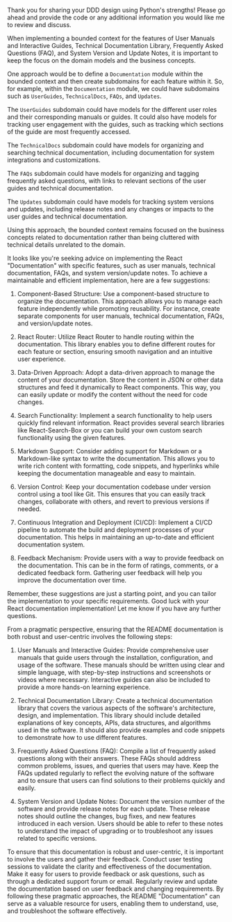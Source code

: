 Thank you for sharing your DDD design using Python's strengths! Please go ahead and provide the code or any additional information you would like me to review and discuss.

When implementing a bounded context for the features of User Manuals and Interactive Guides, Technical Documentation Library, Frequently Asked Questions (FAQ), and System Version and Update Notes, it is important to keep the focus on the domain models and the business concepts.

One approach would be to define a `Documentation` module within the bounded context and then create subdomains for each feature within it. So, for example, within the `Documentation` module, we could have subdomains such as `UserGuides`, `TechnicalDocs`, `FAQs`, and `Updates`. 

The `UserGuides` subdomain could have models for the different user roles and their corresponding manuals or guides. It could also have models for tracking user engagement with the guides, such as tracking which sections of the guide are most frequently accessed.

The `TechnicalDocs` subdomain could have models for organizing and searching technical documentation, including documentation for system integrations and customizations.

The `FAQs` subdomain could have models for organizing and tagging frequently asked questions, with links to relevant sections of the user guides and technical documentation.

The `Updates` subdomain could have models for tracking system versions and updates, including release notes and any changes or impacts to the user guides and technical documentation.

Using this approach, the bounded context remains focused on the business concepts related to documentation rather than being cluttered with technical details unrelated to the domain.

It looks like you're seeking advice on implementing the React "Documentation" with specific features, such as user manuals, technical documentation, FAQs, and system version/update notes. To achieve a maintainable and efficient implementation, here are a few suggestions:

1. Component-Based Structure: Use a component-based structure to organize the documentation. This approach allows you to manage each feature independently while promoting reusability. For instance, create separate components for user manuals, technical documentation, FAQs, and version/update notes.

2. React Router: Utilize React Router to handle routing within the documentation. This library enables you to define different routes for each feature or section, ensuring smooth navigation and an intuitive user experience.

3. Data-Driven Approach: Adopt a data-driven approach to manage the content of your documentation. Store the content in JSON or other data structures and feed it dynamically to React components. This way, you can easily update or modify the content without the need for code changes.

4. Search Functionality: Implement a search functionality to help users quickly find relevant information. React provides several search libraries like React-Search-Box or you can build your own custom search functionality using the given features.

5. Markdown Support: Consider adding support for Markdown or a Markdown-like syntax to write the documentation. This allows you to write rich content with formatting, code snippets, and hyperlinks while keeping the documentation manageable and easy to maintain.

6. Version Control: Keep your documentation codebase under version control using a tool like Git. This ensures that you can easily track changes, collaborate with others, and revert to previous versions if needed.

7. Continuous Integration and Deployment (CI/CD): Implement a CI/CD pipeline to automate the build and deployment processes of your documentation. This helps in maintaining an up-to-date and efficient documentation system.

8. Feedback Mechanism: Provide users with a way to provide feedback on the documentation. This can be in the form of ratings, comments, or a dedicated feedback form. Gathering user feedback will help you improve the documentation over time.

Remember, these suggestions are just a starting point, and you can tailor the implementation to your specific requirements. Good luck with your React documentation implementation! Let me know if you have any further questions.

From a pragmatic perspective, ensuring that the README documentation is both robust and user-centric involves the following steps:

1. User Manuals and Interactive Guides: Provide comprehensive user manuals that guide users through the installation, configuration, and usage of the software. These manuals should be written using clear and simple language, with step-by-step instructions and screenshots or videos where necessary. Interactive guides can also be included to provide a more hands-on learning experience.

2. Technical Documentation Library: Create a technical documentation library that covers the various aspects of the software's architecture, design, and implementation. This library should include detailed explanations of key concepts, APIs, data structures, and algorithms used in the software. It should also provide examples and code snippets to demonstrate how to use different features.

3. Frequently Asked Questions (FAQ): Compile a list of frequently asked questions along with their answers. These FAQs should address common problems, issues, and queries that users may have. Keep the FAQs updated regularly to reflect the evolving nature of the software and to ensure that users can find solutions to their problems quickly and easily.

4. System Version and Update Notes: Document the version number of the software and provide release notes for each update. These release notes should outline the changes, bug fixes, and new features introduced in each version. Users should be able to refer to these notes to understand the impact of upgrading or to troubleshoot any issues related to specific versions.

To ensure that this documentation is robust and user-centric, it is important to involve the users and gather their feedback. Conduct user testing sessions to validate the clarity and effectiveness of the documentation. Make it easy for users to provide feedback or ask questions, such as through a dedicated support forum or email. Regularly review and update the documentation based on user feedback and changing requirements. By following these pragmatic approaches, the README "Documentation" can serve as a valuable resource for users, enabling them to understand, use, and troubleshoot the software effectively.